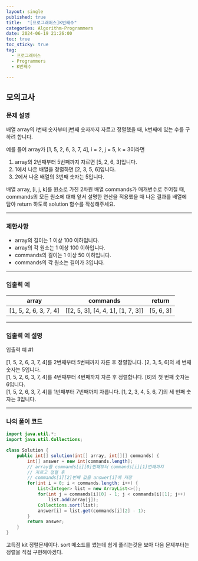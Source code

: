 ```yaml
---
layout: single
published: true
title:  "[프로그래머스]K번째수"
categories: Algorithm-Programmers
date: 2024-06-19 21:26:00
toc: true
toc_sticky: true
tag:   
  - 프로그래머스
  - Programmers
  - K번째수

---
```


## 모의고사

### 문제 설명

배열 array의 i번째 숫자부터 j번째 숫자까지 자르고 정렬했을 때, k번째에 있는 수를 구하려 합니다.

예를 들어 array가 [1, 5, 2, 6, 3, 7, 4], i = 2, j = 5, k = 3이라면

1. array의 2번째부터 5번째까지 자르면 [5, 2, 6, 3]입니다.
2. 1에서 나온 배열을 정렬하면 [2, 3, 5, 6]입니다.
3. 2에서 나온 배열의 3번째 숫자는 5입니다.
  
배열 array, [i, j, k]를 원소로 가진 2차원 배열 commands가 매개변수로 주어질 때, commands의 모든 원소에 대해 앞서 설명한 연산을 적용했을 때 나온 결과를 배열에 담아 return 하도록 solution 함수를 작성해주세요.



----------------

### 제한사항

- array의 길이는 1 이상 100 이하입니다.
- array의 각 원소는 1 이상 100 이하입니다.
- commands의 길이는 1 이상 50 이하입니다.
- commands의 각 원소는 길이가 3입니다.

----------------

### 입출력 예

|array	|commands |return |
|---|---|---|
|[1, 5, 2, 6, 3, 7, 4]|	[[2, 5, 3], [4, 4, 1], [1, 7, 3]]	|[5, 6, 3]|

----------------

### 입출력 예 설명

입출력 예 #1  

[1, 5, 2, 6, 3, 7, 4]를 2번째부터 5번째까지 자른 후 정렬합니다. [2, 3, 5, 6]의 세 번째 숫자는 5입니다.  
[1, 5, 2, 6, 3, 7, 4]를 4번째부터 4번째까지 자른 후 정렬합니다. [6]의 첫 번째 숫자는 6입니다.  
[1, 5, 2, 6, 3, 7, 4]를 1번째부터 7번째까지 자릅니다. [1, 2, 3, 4, 5, 6, 7]의 세 번째 숫자는 3입니다.  

  

----------------

### 나의 풀이 코드

```java
import java.util.*;
import java.util.Collections;

class Solution {
    public int[] solution(int[] array, int[][] commands) {
        int[] answer = new int[commands.length];
        // array를 commands[i][0]번째부터 commands[i][1]번째까지
        // 자르고 정렬 후
        // commands[i][2]번째 값을 answer[i]에 저장
        for(int i = 0; i < commands.length; i++) {
            List<Integer> list = new ArrayList<>();
            for(int j = commands[i][0] - 1; j < commands[i][1]; j++)
                list.add(array[j]);
            Collections.sort(list);
            answer[i] = list.get(commands[i][2] - 1);
        }
        return answer;
    }
}
```

고득점 kit 정렬문제이다. sort 메소드를 썼는데 쉽게 풀리는것을 보아 다음 문제부터는 정렬을 직접 구현해야겠다.



